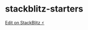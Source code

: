 # stackblitz-starters

[Edit on StackBlitz ⚡️](https://stackblitz.com/edit/stackblitz-starters-ghmjvn)
